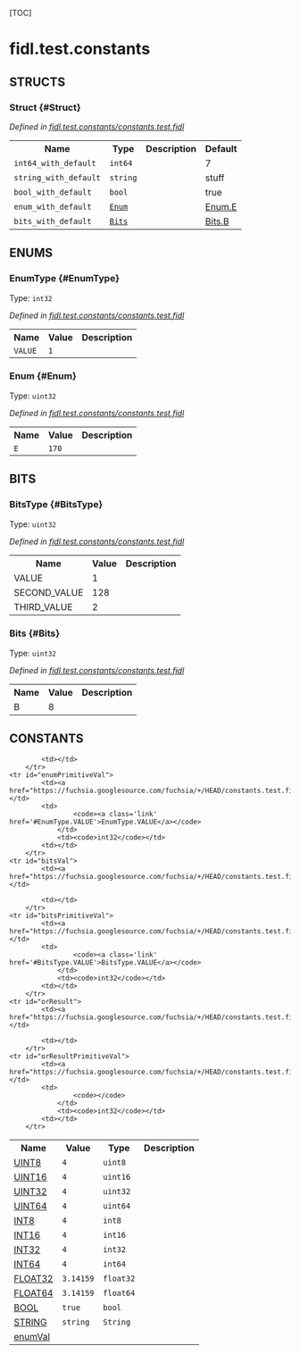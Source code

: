 [TOC]

# fidl.test.constants




## **STRUCTS**

### Struct {#Struct}
*Defined in [fidl.test.constants/constants.test.fidl](https://fuchsia.googlesource.com/fuchsia/+/HEAD/constants.test.fidl#41)*



<table>
    <tr><th>Name</th><th>Type</th><th>Description</th><th>Default</th></tr><tr id="Struct.int64_with_default">
            <td><code>int64_with_default</code></td>
            <td>
                <code>int64</code>
            </td>
            <td></td>
            <td>7</td>
        </tr><tr id="Struct.string_with_default">
            <td><code>string_with_default</code></td>
            <td>
                <code>string</code>
            </td>
            <td></td>
            <td>stuff</td>
        </tr><tr id="Struct.bool_with_default">
            <td><code>bool_with_default</code></td>
            <td>
                <code>bool</code>
            </td>
            <td></td>
            <td>true</td>
        </tr><tr id="Struct.enum_with_default">
            <td><code>enum_with_default</code></td>
            <td>
                <code><a class='link' href='#Enum'>Enum</a></code>
            </td>
            <td></td>
            <td><a class='link' href='#Enum.E'>Enum.E</a></td>
        </tr><tr id="Struct.bits_with_default">
            <td><code>bits_with_default</code></td>
            <td>
                <code><a class='link' href='#Bits'>Bits</a></code>
            </td>
            <td></td>
            <td><a class='link' href='#Bits.B'>Bits.B</a></td>
        </tr>
</table>



## **ENUMS**

### EnumType {#EnumType}
Type: <code>int32</code>

*Defined in [fidl.test.constants/constants.test.fidl](https://fuchsia.googlesource.com/fuchsia/+/HEAD/constants.test.fidl#16)*



<table>
    <tr><th>Name</th><th>Value</th><th>Description</th></tr><tr id="EnumType.VALUE">
            <td><code>VALUE</code></td>
            <td><code>1</code></td>
            <td></td>
        </tr></table>

### Enum {#Enum}
Type: <code>uint32</code>

*Defined in [fidl.test.constants/constants.test.fidl](https://fuchsia.googlesource.com/fuchsia/+/HEAD/constants.test.fidl#33)*



<table>
    <tr><th>Name</th><th>Value</th><th>Description</th></tr><tr id="Enum.E">
            <td><code>E</code></td>
            <td><code>170</code></td>
            <td></td>
        </tr></table>







## **BITS**

### BitsType {#BitsType}
Type: <code>uint32</code>

*Defined in [fidl.test.constants/constants.test.fidl](https://fuchsia.googlesource.com/fuchsia/+/HEAD/constants.test.fidl#22)*



<table>
    <tr><th>Name</th><th>Value</th><th>Description</th></tr><tr id="BitsType.VALUE">
            <td>VALUE</td>
            <td>1</td>
            <td></td>
        </tr><tr id="BitsType.SECOND_VALUE">
            <td>SECOND_VALUE</td>
            <td>128</td>
            <td></td>
        </tr><tr id="BitsType.THIRD_VALUE">
            <td>THIRD_VALUE</td>
            <td>2</td>
            <td></td>
        </tr></table>

### Bits {#Bits}
Type: <code>uint32</code>

*Defined in [fidl.test.constants/constants.test.fidl](https://fuchsia.googlesource.com/fuchsia/+/HEAD/constants.test.fidl#37)*



<table>
    <tr><th>Name</th><th>Value</th><th>Description</th></tr><tr id="Bits.B">
            <td>B</td>
            <td>8</td>
            <td></td>
        </tr></table>



## **CONSTANTS**

<table>
    <tr><th>Name</th><th>Value</th><th>Type</th><th>Description</th></tr><tr id="UINT8">
            <td><a href="https://fuchsia.googlesource.com/fuchsia/+/HEAD/constants.test.fidl#3">UINT8</a></td>
            <td>
                    <code>4</code>
                </td>
                <td><code>uint8</code></td>
            <td></td>
        </tr>
    <tr id="UINT16">
            <td><a href="https://fuchsia.googlesource.com/fuchsia/+/HEAD/constants.test.fidl#4">UINT16</a></td>
            <td>
                    <code>4</code>
                </td>
                <td><code>uint16</code></td>
            <td></td>
        </tr>
    <tr id="UINT32">
            <td><a href="https://fuchsia.googlesource.com/fuchsia/+/HEAD/constants.test.fidl#5">UINT32</a></td>
            <td>
                    <code>4</code>
                </td>
                <td><code>uint32</code></td>
            <td></td>
        </tr>
    <tr id="UINT64">
            <td><a href="https://fuchsia.googlesource.com/fuchsia/+/HEAD/constants.test.fidl#6">UINT64</a></td>
            <td>
                    <code>4</code>
                </td>
                <td><code>uint64</code></td>
            <td></td>
        </tr>
    <tr id="INT8">
            <td><a href="https://fuchsia.googlesource.com/fuchsia/+/HEAD/constants.test.fidl#7">INT8</a></td>
            <td>
                    <code>4</code>
                </td>
                <td><code>int8</code></td>
            <td></td>
        </tr>
    <tr id="INT16">
            <td><a href="https://fuchsia.googlesource.com/fuchsia/+/HEAD/constants.test.fidl#8">INT16</a></td>
            <td>
                    <code>4</code>
                </td>
                <td><code>int16</code></td>
            <td></td>
        </tr>
    <tr id="INT32">
            <td><a href="https://fuchsia.googlesource.com/fuchsia/+/HEAD/constants.test.fidl#9">INT32</a></td>
            <td>
                    <code>4</code>
                </td>
                <td><code>int32</code></td>
            <td></td>
        </tr>
    <tr id="INT64">
            <td><a href="https://fuchsia.googlesource.com/fuchsia/+/HEAD/constants.test.fidl#10">INT64</a></td>
            <td>
                    <code>4</code>
                </td>
                <td><code>int64</code></td>
            <td></td>
        </tr>
    <tr id="FLOAT32">
            <td><a href="https://fuchsia.googlesource.com/fuchsia/+/HEAD/constants.test.fidl#11">FLOAT32</a></td>
            <td>
                    <code>3.14159</code>
                </td>
                <td><code>float32</code></td>
            <td></td>
        </tr>
    <tr id="FLOAT64">
            <td><a href="https://fuchsia.googlesource.com/fuchsia/+/HEAD/constants.test.fidl#12">FLOAT64</a></td>
            <td>
                    <code>3.14159</code>
                </td>
                <td><code>float64</code></td>
            <td></td>
        </tr>
    <tr id="BOOL">
            <td><a href="https://fuchsia.googlesource.com/fuchsia/+/HEAD/constants.test.fidl#13">BOOL</a></td>
            <td>
                    <code>true</code>
                </td>
                <td><code>bool</code></td>
            <td></td>
        </tr>
    <tr id="STRING">
            <td><a href="https://fuchsia.googlesource.com/fuchsia/+/HEAD/constants.test.fidl#14">STRING</a></td>
            <td><code>string</code></td>
                    <td><code>String</code></td>
            <td></td>
        </tr>
    <tr id="enumVal">
            <td><a href="https://fuchsia.googlesource.com/fuchsia/+/HEAD/constants.test.fidl#19">enumVal</a></td>
            
            <td></td>
        </tr>
    <tr id="enumPrimitiveVal">
            <td><a href="https://fuchsia.googlesource.com/fuchsia/+/HEAD/constants.test.fidl#20">enumPrimitiveVal</a></td>
            <td>
                    <code><a class='link' href='#EnumType.VALUE'>EnumType.VALUE</a></code>
                </td>
                <td><code>int32</code></td>
            <td></td>
        </tr>
    <tr id="bitsVal">
            <td><a href="https://fuchsia.googlesource.com/fuchsia/+/HEAD/constants.test.fidl#27">bitsVal</a></td>
            
            <td></td>
        </tr>
    <tr id="bitsPrimitiveVal">
            <td><a href="https://fuchsia.googlesource.com/fuchsia/+/HEAD/constants.test.fidl#28">bitsPrimitiveVal</a></td>
            <td>
                    <code><a class='link' href='#BitsType.VALUE'>BitsType.VALUE</a></code>
                </td>
                <td><code>int32</code></td>
            <td></td>
        </tr>
    <tr id="orResult">
            <td><a href="https://fuchsia.googlesource.com/fuchsia/+/HEAD/constants.test.fidl#30">orResult</a></td>
            
            <td></td>
        </tr>
    <tr id="orResultPrimitiveVal">
            <td><a href="https://fuchsia.googlesource.com/fuchsia/+/HEAD/constants.test.fidl#31">orResultPrimitiveVal</a></td>
            <td>
                    <code></code>
                </td>
                <td><code>int32</code></td>
            <td></td>
        </tr>
    
</table>



